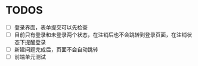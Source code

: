 # TODOS
- [ ] 登录界面，表单提交可以先检查
- [ ] 目前只有登录和未登录两个状态，在注销后也不会跳转到登录页面，在注销状态下提醒登录
- [ ] 新建问题完成后，页面不会自动跳转
- [ ] 前端单元测试

